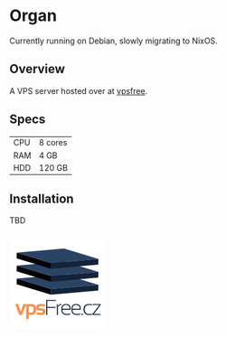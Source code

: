 # Organ
Currently running on Debian, slowly migrating to NixOS.

## Overview
A VPS server hosted over at [vpsfree](https://vpsfree.cz/).

## Specs
|     |         |
| --- | ---     |
| CPU | 8 cores |
| RAM | 4 GB    |
| HDD | 120 GB  |

## Installation
TBD

![vpsFree](./vpsfree.png)
